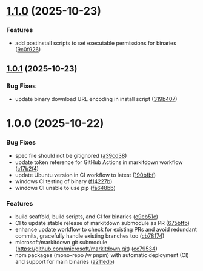 # [1.1.0](https://github.com/Mote-Software/markitdown/compare/v1.0.1...v1.1.0) (2025-10-23)


### Features

* add postinstall scripts to set executable permissions for binaries ([9c0f926](https://github.com/Mote-Software/markitdown/commit/9c0f926479b5195818cfa8aa2014a5e24ea2df13))

## [1.0.1](https://github.com/Mote-Software/markitdown/compare/v1.0.0...v1.0.1) (2025-10-23)


### Bug Fixes

* update binary download URL encoding in install script ([319b407](https://github.com/Mote-Software/markitdown/commit/319b40724bcccb65b29bda9d4e5834e96c16b975))

# 1.0.0 (2025-10-22)


### Bug Fixes

* spec file should not be gitignored ([a39cd38](https://github.com/Mote-Software/markitdown/commit/a39cd38bcc8dee5cb0c721dcabccf8da0f95908a))
* update token reference for GitHub Actions in markitdown workflow ([c17b2f4](https://github.com/Mote-Software/markitdown/commit/c17b2f4c10362c4e1da87b749e07ce6698536d50))
* update Ubuntu version in CI workflow to latest ([190bfbf](https://github.com/Mote-Software/markitdown/commit/190bfbf95ac0553b110218719396597ebc5e6efd))
* windows CI testing of binary ([f14227b](https://github.com/Mote-Software/markitdown/commit/f14227bd6faabd060edd201836921227114dcf6a))
* windows CI unable to use pip ([fa648bb](https://github.com/Mote-Software/markitdown/commit/fa648bba52458528aa0194c04df36575ac1aa1c2))


### Features

* build scaffold, build scripts, and CI for binaries ([e9eb51c](https://github.com/Mote-Software/markitdown/commit/e9eb51c51a23cc188617af590aa0ba5f9a4a5011))
* CI to update stable release of markitdown submodule as PR ([675bffb](https://github.com/Mote-Software/markitdown/commit/675bffbe78569d3cf7bcee1e4844d3b932aa0910))
* enhance update workflow to check for existing PRs and avoid redundant commits, gracefully handle existing branches too ([cb78174](https://github.com/Mote-Software/markitdown/commit/cb781745ccb0da47e3cb335678d9b0525e50566c))
* microsoft/markitdown git submodule (https://github.com/microsoft/markitdown.git) ([cc79534](https://github.com/Mote-Software/markitdown/commit/cc795345cda042edc8355e26c2a81007a363b817))
* npm packages (mono-repo /w pnpm) with automatic deployment (CI) and support for main binaries ([a211edb](https://github.com/Mote-Software/markitdown/commit/a211edbc4b8a514bacfcc1fc735b212dfd25381b))
